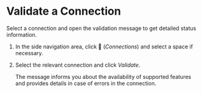 <!-- loio99bd2294c3724d478c41555e186ce0ef -->

<link rel="stylesheet" type="text/css" href="../css/sap-icons.css"/>

# Validate a Connection

Select a connection and open the validation message to get detailed status information.

1.  In the side navigation area, click <span class="FPA-icons-V3"></span> \(*Connections*\) and select a space if necessary.

2.  Select the relevant connection and click *Validate*.

    The message informs you about the availability of supported features and provides details in case of errors in the connection.


